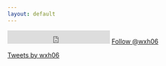 ```yaml
---
layout: default
---
```


<iframe src="https://ghbtns.com/github-btn.html?user=wxh06&type=follow&count=true&size=large" frameborder="0" scrolling="0" width="230" height="30" title="Follow @mdo on GitHub"></iframe> <a href="https://twitter.com/wxh06?ref_src=twsrc%5Etfw" class="twitter-follow-button" data-size="large" data-show-count="true">Follow @wxh06</a>

<a class="twitter-timeline" href="https://twitter.com/wxh06?ref_src=twsrc%5Etfw">Tweets by wxh06</a><script async src="https://platform.twitter.com/widgets.js" charset="utf-8"></script>
